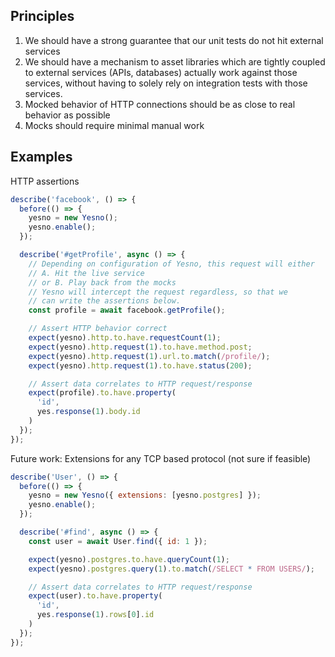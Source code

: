 ## Principles

1. We should have a strong guarantee that our unit tests do not hit external services
2. We should have a mechanism to asset libraries which are tightly coupled to external services (APIs, databases) actually work against those services, without having to solely rely on integration tests with those services.
3. Mocked behavior of HTTP connections should be as close to real behavior as possible
4. Mocks should require minimal manual work

## Examples

HTTP assertions

```javascript
describe('facebook', () => {
  before(() => {
    yesno = new Yesno();
    yesno.enable();
  });

  describe('#getProfile', async () => {
    // Depending on configuration of Yesno, this request will either
    // A. Hit the live service
    // or B. Play back from the mocks
    // Yesno will intercept the request regardless, so that we
    // can write the assertions below.
    const profile = await facebook.getProfile();

    // Assert HTTP behavior correct
    expect(yesno).http.to.have.requestCount(1);
    expect(yesno).http.request(1).to.have.method.post;
    expect(yesno).http.request(1).url.to.match(/profile/);
    expect(yesno).http.request(1).to.have.status(200);

    // Assert data correlates to HTTP request/response
    expect(profile).to.have.property(
      'id', 
      yes.response(1).body.id
    )
  });
});
```

Future work: Extensions for any TCP based protocol (not sure if feasible)
```javascript
describe('User', () => {
  before(() => {
    yesno = new Yesno({ extensions: [yesno.postgres] });
    yesno.enable();
  });

  describe('#find', async () => {
    const user = await User.find({ id: 1 });

    expect(yesno).postgres.to.have.queryCount(1);
    expect(yesno).postgres.query(1).to.match(/SELECT * FROM USERS/);

    // Assert data correlates to HTTP request/response
    expect(user).to.have.property(
      'id', 
      yes.response(1).rows[0].id
    )
  });
});
```
